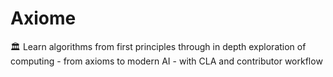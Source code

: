 # Axiome
🏛️ Learn algorithms from first principles through in depth exploration of computing - from axioms to modern AI - with CLA and contributor workflow
